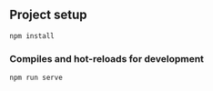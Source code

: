 
## Project setup
```
npm install
```

### Compiles and hot-reloads for development
```
npm run serve
```

<!-- ### Compiles and minifies for production
```
npm run build
```

### Run your tests
```
npm run test
```

### Lints and fixes files
```
npm run lint
```

### Customize configuration
See [Configuration Reference](https://cli.vuejs.org/config/). -->
